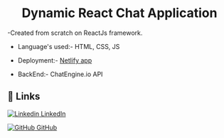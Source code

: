 
<h1 align="center">Dynamic React Chat Application</h1>
-Created from scratch on ReactJs framework.

- Language's used:- HTML, CSS, JS

- Deployment:- [Netlify app](https://niks-chatapp-abf3b3.netlify.app)

- BackEnd:- ChatEngine.io API 

## 🔗 Links
[![Linkedin](https://i.stack.imgur.com/gVE0j.png) LinkedIn](https://www.linkedin.com/in/nikhil-soni-435b13217/)

[![GitHub](https://i.stack.imgur.com/tskMh.png) GitHub](https://github.com/salvador001)


